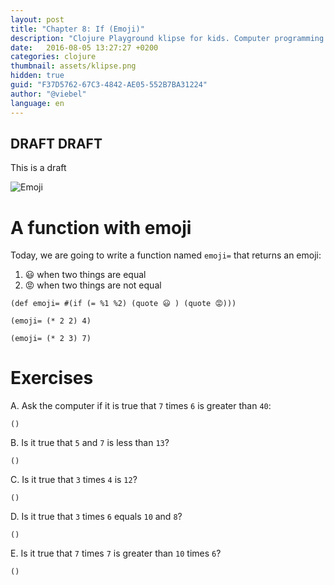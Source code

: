 ```yaml
---
layout: post
title: "Chapter 8: If (Emoji)"
description: "Clojure Playground klipse for kids. Computer programming course. Functions."
date:   2016-08-05 13:27:27 +0200
categories: clojure
thumbnail: assets/klipse.png
hidden: true
guid: "F37D5762-67C3-4842-AE05-552B7BA31224"
author: "@viebel"
language: en
---
```


## DRAFT DRAFT

This is a draft

![Emoji](/assets/emoji.jpg)

# A function with emoji

Today, we are going to write a function named `emoji=` that returns an emoji:

1. 😃  when two things are equal
2. 😡  when two things are not equal



~~~klipse
(def emoji= #(if (= %1 %2) (quote 😃 ) (quote 😡)))
~~~

~~~klipse
(emoji= (* 2 2) 4)
~~~

~~~klipse
(emoji= (* 2 3) 7)
~~~

# Exercises 

A. Ask the computer if it is true that `7` times `6` is greater than `40`:

~~~klipse
()
~~~

B. Is it true that `5` and `7` is less than `13`?

~~~klipse
()
~~~

C. Is it true that `3` times `4` is `12`?

~~~klipse
()
~~~

D. Is it true that `3` times `6` equals `10` and `8`?

~~~klipse
()
~~~

E. Is it true that `7` times `7` is greater than `10` times `6`?

~~~klipse
()
~~~

